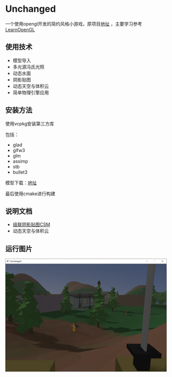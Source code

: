 # Unchanged
一个使用opengl开发的简约风格小游戏，原项目[地址](https://github.com/230Twister/Unchanged)
，主要学习参考[LearnOpenGL](https://learnopengl.com/Introduction)

## 使用技术
+ 模型导入
+ 多光源冯氏光照
+ 动态水面
+ 阴影贴图
+ 动态天空与体积云
+ 简单物理引擎应用

## 安装方法
使用vcpkg安装第三方库

包括：
+ glad
+ glfw3
+ glm
+ assimp
+ stb
+ bullet3

模型下载：[地址](https://wwe.lanzouw.com/ifJ2Zxtnf7c)

最后使用cmake进行构建

## 说明文档
+ [级联阴影贴图CSM](https://oscarsalon.top/2023/01/cascadedshadowmaps/)
+ 动态天空与体积云

## 运行图片
![result](image/image1.png)
